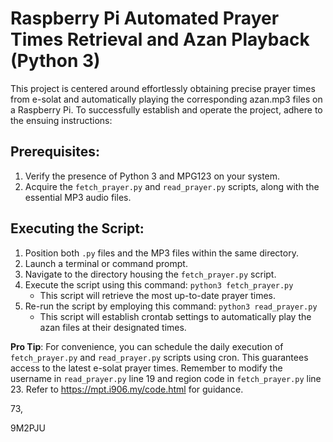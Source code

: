 # Raspberry Pi Automated Prayer Times Retrieval and Azan Playback (Python 3)

This project is centered around effortlessly obtaining precise prayer times from e-solat and automatically playing the corresponding azan.mp3 files on a Raspberry Pi. To successfully establish and operate the project, adhere to the ensuing instructions:

## Prerequisites:

1. Verify the presence of Python 3 and MPG123 on your system.
2. Acquire the `fetch_prayer.py` and `read_prayer.py` scripts, along with the essential MP3 audio files.

## Executing the Script:

1. Position both `.py` files and the MP3 files within the same directory.
2. Launch a terminal or command prompt.
3. Navigate to the directory housing the `fetch_prayer.py` script.
4. Execute the script using this command: `python3 fetch_prayer.py`
   - This script will retrieve the most up-to-date prayer times.
5. Re-run the script by employing this command: `python3 read_prayer.py`
   - This script will establish crontab settings to automatically play the azan files at their designated times.

**Pro Tip**: For convenience, you can schedule the daily execution of `fetch_prayer.py` and `read_prayer.py` scripts using cron. This guarantees access to the latest e-solat prayer times. Remember to modify the username in `read_prayer.py` line 19 and region code in `fetch_prayer.py` line 23. Refer to https://mpt.i906.my/code.html for guidance.

73,

9M2PJU
